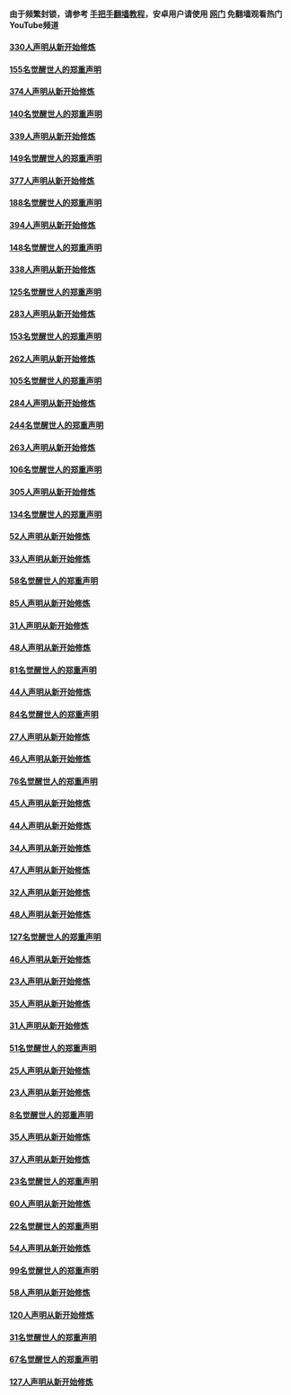 #### 由于频繁封锁，请参考 [手把手翻墙教程](https://github.com/gfw-breaker/guides/wiki/)，安卓用户请使用 [网门](https://github.com/gfw-breaker/nogfw/blob/master/dl.md?t=05292000) 免翻墙观看热门YouTube频道 

#### [330人声明从新开始修炼](../pages/91/426139.md?t=05292000) 

#### [155名觉醒世人的郑重声明](../pages/91/426138.md?t=05292000) 

#### [374人声明从新开始修炼](../pages/91/425811.md?t=05292000) 

#### [140名觉醒世人的郑重声明](../pages/91/425810.md?t=05292000) 

#### [339人声明从新开始修炼](../pages/91/425690.md?t=05292000) 

#### [149名觉醒世人的郑重声明](../pages/91/425689.md?t=05292000) 

#### [377人声明从新开始修炼](../pages/91/424867.md?t=05292000) 

#### [188名觉醒世人的郑重声明](../pages/91/424866.md?t=05292000) 

#### [394人声明从新开始修炼](../pages/91/423914.md?t=05292000) 

#### [148名觉醒世人的郑重声明](../pages/91/423913.md?t=05292000) 

#### [338人声明从新开始修炼](../pages/91/423540.md?t=05292000) 

#### [125名觉醒世人的郑重声明](../pages/91/423539.md?t=05292000) 

#### [283人声明从新开始修炼](../pages/91/423296.md?t=05292000) 

#### [153名觉醒世人的郑重声明](../pages/91/423295.md?t=05292000) 

#### [262人声明从新开始修炼](../pages/91/423004.md?t=05292000) 

#### [105名觉醒世人的郑重声明](../pages/91/423003.md?t=05292000) 

#### [284人声明从新开始修炼](../pages/91/422707.md?t=05292000) 

#### [244名觉醒世人的郑重声明](../pages/91/422706.md?t=05292000) 

#### [263人声明从新开始修炼](../pages/91/422553.md?t=05292000) 

#### [106名觉醒世人的郑重声明](../pages/91/422552.md?t=05292000) 

#### [305人声明从新开始修炼](../pages/91/422153.md?t=05292000) 

#### [134名觉醒世人的郑重声明](../pages/91/422152.md?t=05292000) 

#### [52人声明从新开始修炼](../pages/91/421846.md?t=05292000) 

#### [33人声明从新开始修炼](../pages/91/421804.md?t=05292000) 

#### [58名觉醒世人的郑重声明](../pages/91/421845.md?t=05292000) 

#### [85人声明从新开始修炼](../pages/91/421769.md?t=05292000) 

#### [31人声明从新开始修炼](../pages/91/421763.md?t=05292000) 

#### [48人声明从新开始修炼](../pages/91/421605.md?t=05292000) 

#### [81名觉醒世人的郑重声明](../pages/91/421656.md?t=05292000) 

#### [44人声明从新开始修炼](../pages/91/421544.md?t=05292000) 

#### [84名觉醒世人的郑重声明](../pages/91/421543.md?t=05292000) 

#### [27人声明从新开始修炼](../pages/91/421465.md?t=05292000) 

#### [46人声明从新开始修炼](../pages/91/421454.md?t=05292000) 

#### [76名觉醒世人的郑重声明](../pages/91/421453.md?t=05292000) 

#### [45人声明从新开始修炼](../pages/91/421452.md?t=05292000) 

#### [44人声明从新开始修炼](../pages/91/421422.md?t=05292000) 

#### [34人声明从新开始修炼](../pages/91/421322.md?t=05292000) 

#### [47人声明从新开始修炼](../pages/91/421264.md?t=05292000) 

#### [32人声明从新开始修炼](../pages/91/421225.md?t=05292000) 

#### [48人声明从新开始修炼](../pages/91/421202.md?t=05292000) 

#### [127名觉醒世人的郑重声明](../pages/91/421224.md?t=05292000) 

#### [46人声明从新开始修炼](../pages/91/421203.md?t=05292000) 

#### [23人声明从新开始修炼](../pages/91/421138.md?t=05292000) 

#### [35人声明从新开始修炼](../pages/91/421122.md?t=05292000) 

#### [31人声明从新开始修炼](../pages/91/421081.md?t=05292000) 

#### [51名觉醒世人的郑重声明](../pages/91/421080.md?t=05292000) 

#### [25人声明从新开始修炼](../pages/91/421020.md?t=05292000) 

#### [23人声明从新开始修炼](../pages/91/420884.md?t=05292000) 

#### [8名觉醒世人的郑重声明](../pages/91/420883.md?t=05292000) 

#### [35人声明从新开始修炼](../pages/91/420809.md?t=05292000) 

#### [37人声明从新开始修炼](../pages/91/420766.md?t=05292000) 

#### [23名觉醒世人的郑重声明](../pages/91/420765.md?t=05292000) 

#### [60人声明从新开始修炼](../pages/91/420727.md?t=05292000) 

#### [22名觉醒世人的郑重声明](../pages/91/420726.md?t=05292000) 

#### [54人声明从新开始修炼](../pages/91/420529.md?t=05292000) 

#### [99名觉醒世人的郑重声明](../pages/91/420528.md?t=05292000) 

#### [58人声明从新开始修炼](../pages/91/420198.md?t=05292000) 

#### [120人声明从新开始修炼](../pages/91/420141.md?t=05292000) 

#### [31名觉醒世人的郑重声明](../pages/91/420197.md?t=05292000) 

#### [67名觉醒世人的郑重声明](../pages/91/420140.md?t=05292000) 

#### [127人声明从新开始修炼](../pages/91/420082.md?t=05292000) 

